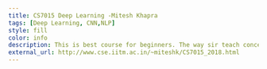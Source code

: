 ```yaml
---
title: CS7015 Deep Learning -Mitesh Khapra
tags: [Deep Learning, CNN,NLP]
style: fill
color: info
description: This is best course for beginners. The way sir teach concepts is unique than many other and very understandable. It has very curated slides and also assignments
external_url: http://www.cse.iitm.ac.in/~miteshk/CS7015_2018.html
---
```

